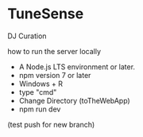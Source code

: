 # TuneSense
DJ Curation


how to run the server locally
- A Node.js LTS environment or later.
- npm version 7 or later
- Windows + R
- type "cmd"
- Change Directory (toTheWebApp)
- npm run dev

(test push for new branch)